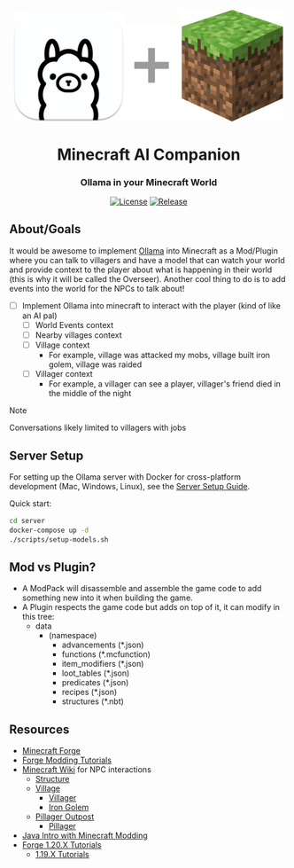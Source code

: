 <div align="center">
    <p><a href="#"><a href="https://ollama.com/"><img alt="ollama" src="./imgs/ollama-icon.png" width="200px" /></a><img alt="+" src="./imgs/grey-plus.png" width="100px" /></a><a href="https://www.minecraft.net/"><img alt="discord" src="./imgs/minecraft-icon.png" width="190px" /></a></p>
    <h1>Minecraft AI Companion</h1>
    <h3><a href="#"></a>Ollama in your Minecraft World</h3>
    <p><a href="#"></a><a href="https://www.gnu.org/licenses/gpl-3.0.en.html"><img alt="License" src="https://img.shields.io/badge/License-GPL%20v3.0-darkgreen.svg" /></a>
    <a href="#"></a><a href="https://github.com/D-Squad-Studios/minecraft-ollama/releases/latest"><img alt="Release" src="https://img.shields.io/github/v/release/D-Squad-Studios/minecraft-ollama?logo=github" /></a>
    <!-- <a href="#"></a><a href="https://github.com/D-Squad-Studios/minecraft-ollama/actions/workflows/sample.yml"><img alt="Build Status" src="https://github.com/D-Squad-Studios/minecraft-ollama/actions/workflows/sample.yml/badge.svg" /></a> -->
</div>

## About/Goals
It would be awesome to implement [Ollama](https://ollama.com/) into Minecraft as a Mod/Plugin where you can talk to villagers and have a model that can watch your world and provide context to the player about what is happening in their world (this is why it will be called the Overseer). Another cool thing to do is to add events into the world for the NPCs to talk about!

* [ ] Implement Ollama into minecraft to interact with the player (kind of like an AI pal)
  * [ ] World Events context
  * [ ] Nearby villages context
  * [ ] Village context
    * For example, village was attacked my mobs, village built iron golem, village was raided
  * [ ] Villager context
    * For example, a villager can see a player, villager's friend died in the middle of the night

> [!NOTE]
> Conversations likely limited to villagers with jobs 

## Server Setup

For setting up the Ollama server with Docker for cross-platform development (Mac, Windows, Linux), see the [Server Setup Guide](./SERVER_SETUP.md).

Quick start:
```bash
cd server
docker-compose up -d
./scripts/setup-models.sh
```

## Mod vs Plugin?
* A ModPack will disassemble and assemble the game code to add something new into it when building the game.
* A Plugin respects the game code but adds on top of it, it can modify in this tree:
  * data
    * (namespace)
      * advancements (*.json)
      * functions (*.mcfunction)
      * item_modifiers (*.json)
      * loot_tables (*.json)
      * predicates (*.json)
      * recipes (*.json)
      * structures (*.nbt)

## Resources
* [Minecraft Forge](https://github.com/MinecraftForge/MinecraftForge)
* [Forge Modding Tutorials](https://moddingtutorials.org/)
* [Minecraft Wiki](https://minecraft.wiki/) for NPC interactions
  * [Structure](https://minecraft.wiki/w/Structure)
  * [Village](https://minecraft.wiki/w/Village)
    * [Villager](https://minecraft.wiki/w/Villager)
    * [Iron Golem](https://minecraft.wiki/w/Iron_Golem)
  * [Pillager Outpost](https://minecraft.wiki/w/Pillager_Outpost)
    * [Pillager](https://minecraft.wiki/w/Pillager)
* [Java Intro with Minecraft Modding](https://www.youtube.com/playlist?list=PLKGarocXCE1FeXvEogpjz4SvHxF_FJRO6)
* [Forge 1.20.X Tutorials](https://www.youtube.com/playlist?list=PLKGarocXCE1H9Y21-pxjt5Pt8bW14twa-)
  * [1.19.X Tutorials](https://www.youtube.com/playlist?list=PLKGarocXCE1HrC60yuTNTGRoZc6hf5Uvl)
